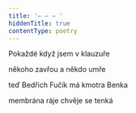 ```yaml
---
title: '– – – '
hiddenTitle: true
contentType: poetry
---
```


Pokaždé když jsem v klauzuře

někoho zavřou a někdo umře

teď Bedřich Fučík má kmotra Benka

membrána ráje chvěje se tenká
